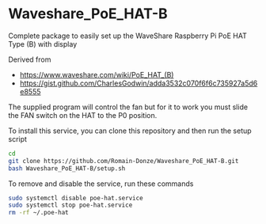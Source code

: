# Waveshare_PoE_HAT-B
Complete package to easily set up the WaveShare Raspberry Pi PoE HAT Type (B) with display

Derived from 
- https://www.waveshare.com/wiki/PoE_HAT_(B)
- https://gist.github.com/CharlesGodwin/adda3532c070f6f6c735927a5d6e8555

The supplied program will control the fan but for it to work you must slide the FAN switch on the HAT to the P0 position.

To install this service, you can clone this repository and then run the setup script

```bash
cd
git clone https://github.com/Romain-Donze/Waveshare_PoE_HAT-B.git
bash Waveshare_PoE_HAT-B/setup.sh
```

To remove and disable the service, run these commands

```bash
sudo systemctl disable poe-hat.service
sudo systemctl stop poe-hat.service
rm -rf ~/.poe-hat
```
